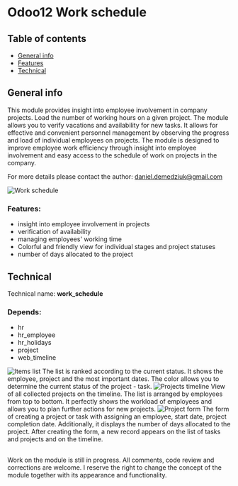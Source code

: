 # Odoo12 Work schedule
## Table of contents
* [General info](#general-info)
* [Features](#features)
* [Technical](#technical)

## General info
This module provides insight into employee involvement in company projects. Load the number of working hours on a given project. The module allows you to verify vacations and availability for new tasks. It allows for effective and convenient personnel management by observing the progress and load of individual employees on projects.
The module is designed to improve employee work efficiency through insight into employee involvement and easy access to the schedule of work on projects in the company. 

For more details please contact the author: <a href="mailto:daniel.demedziuk@gmail.com">daniel.demedziuk@gmail.com</a>

<img src="https://i.ibb.co/4jczJfP/a4.png" alt="Work schedule">

### Features:
- insight into employee involvement in projects
- verification of availability
- managing employees' working time
- Colorful and friendly view for individual stages and project statuses
- number of days allocated to the project

## Technical
Technical name: <b>work_schedule</b>
### Depends:
- hr
- hr_employee
- hr_holidays
- project
- web_timeline

<img src="https://i.ibb.co/RGKy0YP/a2.png" alt="Items list">
The list is ranked according to the current status. It shows the employee, project and the most important dates. The color allows you to determine the current status of the project - task.

<img src="https://i.ibb.co/BZGWhyK/a1.png" alt="Projects timeline">
View of all collected projects on the timeline. The list is arranged by employees from top to bottom. It perfectly shows the workload of employees and allows you to plan further actions for new projects.

<img src="https://i.ibb.co/nR2hnsz/a3.png" alt="Project form">
The form of creating a project or task with assigning an employee, start date, project completion date. Additionally, it displays the number of days allocated to the project. After creating the form, a new record appears on the list of tasks and projects and on the timeline.

##

Work on the module is still in progress. All comments, code review and corrections are welcome. 
I reserve the right to change the concept of the module together with its appearance and functionality.
